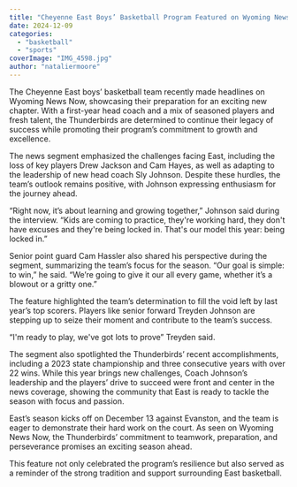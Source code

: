 ```yaml
---
title: "Cheyenne East Boys’ Basketball Program Featured on Wyoming News Now"
date: 2024-12-09
categories: 
  - "basketball"
  - "sports"
coverImage: "IMG_4598.jpg"
author: "nataliermoore"
---
```


The Cheyenne East boys’ basketball team recently made headlines on Wyoming News Now, showcasing their preparation for an exciting new chapter. With a first-year head coach and a mix of seasoned players and fresh talent, the Thunderbirds are determined to continue their legacy of success while promoting their program’s commitment to growth and excellence.

The news segment emphasized the challenges facing East, including the loss of key players Drew Jackson and Cam Hayes, as well as adapting to the leadership of new head coach Sly Johnson. Despite these hurdles, the team’s outlook remains positive, with Johnson expressing enthusiasm for the journey ahead.

“Right now, it’s about learning and growing together,” Johnson said during the interview. “Kids are coming to practice, they're working hard, they don't have excuses and they're being locked in. That's our model this year: being locked in.”

Senior point guard Cam Hassler also shared his perspective during the segment, summarizing the team’s focus for the season. “Our goal is simple: to win,” he said. “We’re going to give it our all every game, whether it’s a blowout or a gritty one.”

The feature highlighted the team’s determination to fill the void left by last year’s top scorers. Players like senior forward Treyden Johnson are stepping up to seize their moment and contribute to the team’s success.

“I'm ready to play, we've got lots to prove” Treyden said.

The segment also spotlighted the Thunderbirds’ recent accomplishments, including a 2023 state championship and three consecutive years with over 22 wins. While this year brings new challenges, Coach Johnson’s leadership and the players’ drive to succeed were front and center in the news coverage, showing the community that East is ready to tackle the season with focus and passion.

East’s season kicks off on December 13 against Evanston, and the team is eager to demonstrate their hard work on the court. As seen on Wyoming News Now, the Thunderbirds’ commitment to teamwork, preparation, and perseverance promises an exciting season ahead.

This feature not only celebrated the program’s resilience but also served as a reminder of the strong tradition and support surrounding East basketball.
